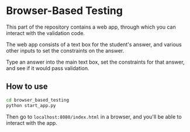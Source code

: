 # Browser-Based Testing

This part of the repository contains a web app, through which you can interact with the validation code.

The web app consists of a text box for the student's answer, and various other inputs to set the constraints on the answer.

Type an answer into the main text box, set the constraints for that answer, and see if it would pass validation.

## How to use

```bash
cd browser_based_testing
python start_app.py
```

Then go to `localhost:8080/index.html` in a browser, and you'll be able to interact with the app.

